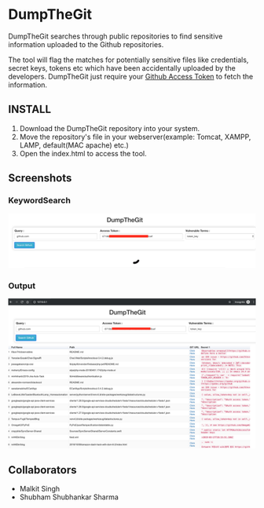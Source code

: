# DumpTheGit
DumpTheGit searches through public repositories to find sensitive information uploaded to the Github repositories.

The tool will flag the matches for potentially sensitive files like credentials, secret keys, tokens etc which have been accidentally uploaded by the developers. DumpTheGit just require your <a href="https://help.github.com/en/articles/creating-a-personal-access-token-for-the-command-line" target="_blank">Github Access Token</a> to fetch the information.

## INSTALL

1. Download the DumpTheGit repository into your system.
2. Move the repository's file in your webserver(example: Tomcat, XAMPP, LAMP, default(MAC apache) etc.)
3. Open the index.html to access the tool.

## Screenshots

### KeywordSearch
![KeywordSearch](/images/KeywordSearch.png)

### Output
![Output](/images/Output.png)



## Collaborators
* Malkit Singh
* Shubham Shubhankar Sharma
